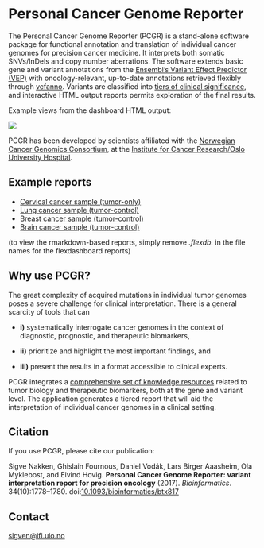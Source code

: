 # Personal Cancer Genome Reporter

The Personal Cancer Genome Reporter (PCGR) is a stand-alone software package for functional annotation and translation of individual cancer genomes for precision cancer medicine. It interprets both somatic SNVs/InDels and copy number aberrations. The software extends basic gene and variant annotations from the [Ensembl’s Variant Effect Predictor (VEP)](http://www.ensembl.org/info/docs/tools/vep/index.html) with oncology-relevant, up-to-date annotations retrieved flexibly through [vcfanno](https://github.com/brentp/vcfanno). Variants are classified into [tiers of clinical significance](articles/variant_classification.html), and interactive HTML output reports permits exploration of the final results.

Example views from the dashboard HTML output:

![](img/pcgr_dashboard_views.png)

PCGR has been developed by scientists affiliated with the [Norwegian Cancer Genomics Consortium](http://cancergenomics.no), at the [Institute for Cancer Research/Oslo University Hospital](http://radium.no).

## Example reports

* [Cervical cancer sample (tumor-only)](http://insilico.hpc.uio.no/pcgr/example_reports/0.9.2/TCGA-FU-A3HZ-01A_TO.pcgr_acmg.grch37.flexdb.html)
* [Lung cancer sample (tumor-control)](http://insilico.hpc.uio.no/pcgr/example_reports/0.9.2/TCGA-95-7039-01A.pcgr_acmg.grch37.flexdb.html)
* [Breast cancer sample (tumor-control)](http://insilico.hpc.uio.no/pcgr/example_reports/0.9.2/TCGA-EW-A1J5-01A.pcgr_acmg.grch37.flexdb.html)
* [Brain cancer sample (tumor-control)](http://insilico.hpc.uio.no/pcgr/example_reports/0.9.2/TCGA-14-0866-01B.pcgr_acmg.grch37.flexdb.html)

(to view the rmarkdown-based reports, simply remove _.flexdb._ in the file names for the flexdashboard reports)

## Why use PCGR?

The great complexity of acquired mutations in individual tumor genomes poses a severe challenge for clinical interpretation. There is a general scarcity of tools that can

- **i)** systematically interrogate cancer genomes in the context of diagnostic, prognostic, and therapeutic biomarkers,

- **ii)** prioritize and highlight the most important findings, and

- **iii)** present the results in a format  accessible to clinical experts.

PCGR integrates a [comprehensive set of knowledge resources](articles/annotation_resources.html) related to tumor biology and therapeutic biomarkers, both at the gene and variant level. The application generates a tiered report that will aid the interpretation of individual cancer genomes in a clinical setting.

## Citation

If you use PCGR, please cite our publication:

Sigve Nakken, Ghislain Fournous, Daniel Vodák, Lars Birger Aaasheim, Ola Myklebost, and Eivind Hovig. __Personal Cancer Genome Reporter: variant interpretation report for precision oncology__ (2017). _Bioinformatics_. 34(10):1778–1780. doi:[10.1093/bioinformatics/btx817](https://doi.org/10.1093/bioinformatics/btx817)


## Contact

sigven@ifi.uio.no
